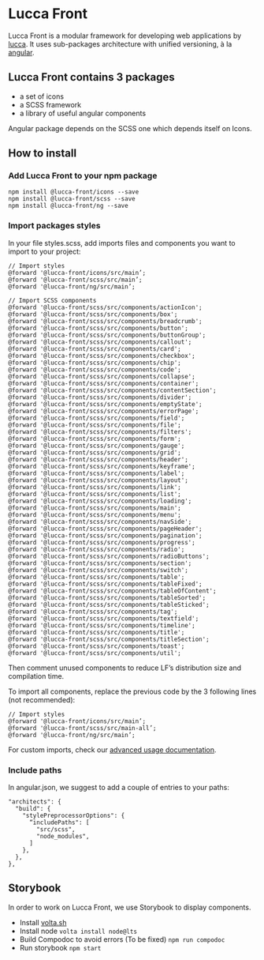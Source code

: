 # Lucca Front

Lucca Front is a modular framework for developing web applications by [lucca](http://www.lucca.fr).
It uses sub-packages architecture with unified versioning, à la [angular](https://github.com/angular/angular).

## Lucca Front contains 3 packages

 - a set of icons
 - a SCSS framework
 - a library of useful angular components

Angular package depends on the SCSS one which depends itself on Icons.

## How to install
### Add Lucca Front to your npm package

```
npm install @lucca-front/icons --save
npm install @lucca-front/scss --save
npm install @lucca-front/ng --save
```

### Import packages styles

In your file styles.scss, add imports files and components you want to import to your project:

```
// Import styles
@forward '@lucca-front/icons/src/main’;
@forward '@lucca-front/scss/src/main’;
@forward '@lucca-front/ng/src/main’;

// Import SCSS components
@forward '@lucca-front/scss/src/components/actionIcon';
@forward '@lucca-front/scss/src/components/box';
@forward '@lucca-front/scss/src/components/breadcrumb';
@forward '@lucca-front/scss/src/components/button';
@forward '@lucca-front/scss/src/components/buttonGroup';
@forward '@lucca-front/scss/src/components/callout';
@forward '@lucca-front/scss/src/components/card';
@forward '@lucca-front/scss/src/components/checkbox';
@forward '@lucca-front/scss/src/components/chip';
@forward '@lucca-front/scss/src/components/code';
@forward '@lucca-front/scss/src/components/collapse';
@forward '@lucca-front/scss/src/components/container';
@forward '@lucca-front/scss/src/components/contentSection';
@forward '@lucca-front/scss/src/components/divider';
@forward '@lucca-front/scss/src/components/emptyState';
@forward '@lucca-front/scss/src/components/errorPage';
@forward '@lucca-front/scss/src/components/field';
@forward '@lucca-front/scss/src/components/file';
@forward '@lucca-front/scss/src/components/filters';
@forward '@lucca-front/scss/src/components/form';
@forward '@lucca-front/scss/src/components/gauge';
@forward '@lucca-front/scss/src/components/grid';
@forward '@lucca-front/scss/src/components/header';
@forward '@lucca-front/scss/src/components/keyframe';
@forward '@lucca-front/scss/src/components/label';
@forward '@lucca-front/scss/src/components/layout';
@forward '@lucca-front/scss/src/components/link';
@forward '@lucca-front/scss/src/components/list';
@forward '@lucca-front/scss/src/components/loading';
@forward '@lucca-front/scss/src/components/main';
@forward '@lucca-front/scss/src/components/menu';
@forward '@lucca-front/scss/src/components/navSide';
@forward '@lucca-front/scss/src/components/pageHeader';
@forward '@lucca-front/scss/src/components/pagination';
@forward '@lucca-front/scss/src/components/progress';
@forward '@lucca-front/scss/src/components/radio';
@forward '@lucca-front/scss/src/components/radioButtons';
@forward '@lucca-front/scss/src/components/section';
@forward '@lucca-front/scss/src/components/switch';
@forward '@lucca-front/scss/src/components/table';
@forward '@lucca-front/scss/src/components/tableFixed';
@forward '@lucca-front/scss/src/components/tableOfContent';
@forward '@lucca-front/scss/src/components/tableSorted';
@forward '@lucca-front/scss/src/components/tableSticked';
@forward '@lucca-front/scss/src/components/tag';
@forward '@lucca-front/scss/src/components/textfield';
@forward '@lucca-front/scss/src/components/timeline';
@forward '@lucca-front/scss/src/components/title';
@forward '@lucca-front/scss/src/components/titleSection';
@forward '@lucca-front/scss/src/components/toast';
@forward '@lucca-front/scss/src/components/util';
```
Then comment unused components to reduce LF’s distribution size and compilation time.

To import all components, replace the previous code by the 3 following lines (not recommended):

```
// Import styles
@forward '@lucca-front/icons/src/main’;
@forward '@lucca-front/scss/src/main-all’;
@forward '@lucca-front/ng/src/main’;
```

For custom imports, check our [advanced usage documentation](https://prisme.lucca.io/94310e217/p/950783-chargement-des-composants).

### Include paths

In angular.json, we suggest to add a couple of entries to your paths:

```
"architects": {
  "build": {
    "stylePreprocessorOptions": {
      “includePaths": [
        "src/scss",
        "node_modules",
      ]
    },
  },
},
```

## Storybook
In order to work on Lucca Front, we use Storybook to display components.

- Install [volta.sh](https://docs.volta.sh/guide/getting-started)
- Install node `volta install node@lts`
- Build Compodoc to avoid errors (To be fixed) `npm run compodoc`
- Run storybook `npm start`
